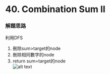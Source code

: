 # 40. Combination Sum II
### 解題思路
利用DFS
1. 刪除sum>target的node
2. 刪除相同數字的node
3. return sum=target的node <br>
![alt text](https://github.com/kyojeong/github_pratice/edit/main/40_Combination%20Sum%20II/DFS.jpg)
